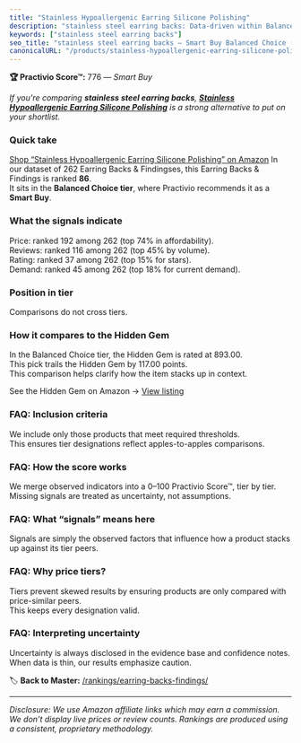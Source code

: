 ```yaml
---
title: "Stainless Hypoallergenic Earring Silicone Polishing"
description: "stainless steel earring backs: Data-driven within Balanced Choice ranking using the Practivio Score™. Positioned by quality, value, demand, findability, moment…"
keywords: ["stainless steel earring backs"]
seo_title: "stainless steel earring backs — Smart Buy Balanced Choice (2025)"
canonicalURL: "/products/stainless-hypoallergenic-earring-silicone-polishing-B09VP757BX/"
---
```


**🏆 Practivio Score™:** 776 — _Smart Buy_


*If you're comparing **stainless steel earring backs**, **[Stainless Hypoallergenic Earring Silicone Polishing](https://www.amazon.com/dp/B09VP757BX?tag=practivio-20)** is a strong alternative to put on your shortlist.*
### Quick take
[Shop “Stainless Hypoallergenic Earring Silicone Polishing” on Amazon](https://www.amazon.com/dp/B09VP757BX?tag=practivio-20)
In our dataset of 262 Earring Backs & Findingses, this Earring Backs & Findings is ranked **86**.  
It sits in the **Balanced Choice tier**, where Practivio recommends it as a **Smart Buy**.

### What the signals indicate
Price: ranked 192 among 262 (top 74% in affordability).  
Reviews: ranked 116 among 262 (top 45% by volume).  
Rating: ranked 37 among 262 (top 15% for stars).  
Demand: ranked 45 among 262 (top 18% for current demand).

### Position in tier
Comparisons do not cross tiers.

### How it compares to the Hidden Gem
In the Balanced Choice tier, the Hidden Gem is rated at 893.00.  
This pick trails the Hidden Gem by 117.00 points.  
This comparison helps clarify how the item stacks up in context.  

See the Hidden Gem on Amazon → [View listing](https://www.amazon.com/dp/B083428HLR?tag=practivio-20)

### FAQ: Inclusion criteria
We include only those products that meet required thresholds.  
This ensures tier designations reflect apples-to-apples comparisons.

### FAQ: How the score works
We merge observed indicators into a 0–100 Practivio Score™, tier by tier.  
Missing signals are treated as uncertainty, not assumptions.

### FAQ: What “signals” means here
Signals are simply the observed factors that influence how a product stacks up against its tier peers.

### FAQ: Why price tiers?
Tiers prevent skewed results by ensuring products are only compared with price-similar peers.  
This keeps every designation valid.

### FAQ: Interpreting uncertainty
Uncertainty is always disclosed in the evidence base and confidence notes.  
When data is thin, our results emphasize caution.


🏷️ **Back to Master:** [/rankings/earring-backs-findings/](/rankings/earring-backs-findings/)

---
_Disclosure: We use Amazon affiliate links which may earn a commission. We don’t display live prices or review counts. Rankings are produced using a consistent, proprietary methodology._
